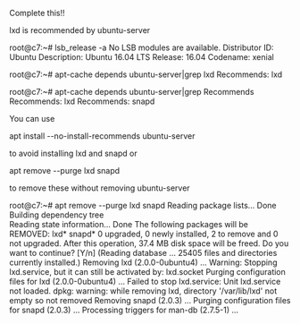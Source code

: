 Complete this!!

lxd is recommended by ubuntu-server

root@c7:~# lsb_release -a
No LSB modules are available.
Distributor ID: Ubuntu
Description:    Ubuntu 16.04 LTS
Release:    16.04
Codename:   xenial

root@c7:~# apt-cache depends ubuntu-server|grep lxd
  Recommends: lxd

root@c7:~# apt-cache depends ubuntu-server|grep Recommends
  Recommends: lxd
  Recommends: snapd

You can use

apt install --no-install-recommends ubuntu-server

to avoid installing lxd and snapd or

apt remove --purge lxd snapd

to remove these without removing ubuntu-server

root@c7:~# apt remove --purge lxd snapd
Reading package lists... Done
Building dependency tree       
Reading state information... Done
The following packages will be REMOVED:
  lxd* snapd*
0 upgraded, 0 newly installed, 2 to remove and 0 not upgraded.
After this operation, 37.4 MB disk space will be freed.
Do you want to continue? [Y/n] 
(Reading database ... 25405 files and directories currently installed.)
Removing lxd (2.0.0-0ubuntu4) ...
Warning: Stopping lxd.service, but it can still be activated by:
  lxd.socket
Purging configuration files for lxd (2.0.0-0ubuntu4) ...
Failed to stop lxd.service: Unit lxd.service not loaded.
dpkg: warning: while removing lxd, directory '/var/lib/lxd' not empty so not removed
Removing snapd (2.0.3) ...
Purging configuration files for snapd (2.0.3) ...
Processing triggers for man-db (2.7.5-1) ...

